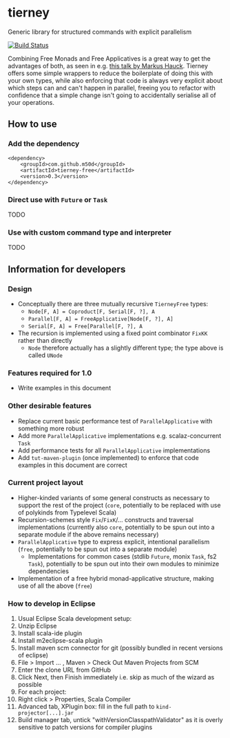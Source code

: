 # tierney

Generic library for structured commands with explicit parallelism

[![Build Status](https://travis-ci.org/m50d/tierney.svg?branch=master)](https://travis-ci.org/m50d/tierney)

Combining Free Monads and Free Applicatives is a great way to get the advantages of both, as seen in e.g.
[this talk by Markus Hauck](https://github.com/markus1189/flatmap-oslo-2016).
Tierney offers some simple wrappers to reduce the boilerplate of doing this with your own types,
while also enforcing that code is always very explicit about which steps can and can't happen in parallel,
freeing you to refactor with confidence that a simple change isn't going to accidentally serialise
all of your operations.
 
## How to use

### Add the dependency

    <dependency>
		<groupId>com.github.m50d</groupId>
		<artifactId>tierney-free</artifactId>
		<version>0.3</version>
	</dependency>

### Direct use with `Future` or `Task`

TODO

### Use with custom command type and interpreter

TODO

## Information for developers

### Design

 * Conceptually there are three mutually recursive `TierneyFree` types:
   * `Node[F, A] = Coproduct[F, Serial[F, ?], A`
   * `Parallel[F, A] = FreeApplicative[Node[F, ?], A]`
   * `Serial[F, A] = Free[Parallel[F, ?], A`
 * The recursion is implemented using a fixed point combinator `FixKK` rather than directly
   * `Node` therefore actually has a slightly different type; the type above is called `UNode`

### Features required for 1.0

 * Write examples in this document
 
### Other desirable features

 * Replace current basic performance test of `ParallelApplicative` with something more robust
 * Add more `ParallelApplicative` implementations e.g. scalaz-concurrent `Task`
 * Add performance tests for all `ParallelApplicative` implementations
 * Add `tut-maven-plugin` (once implemented) to enforce that code examples in this document are correct

### Current project layout

 * Higher-kinded variants of some general constructs as necessary to support the rest of the project
   (`core`, potentially to be replaced with use of polykinds from Typelevel Scala)
 * Recursion-schemes style `Fix`/`FixK`/... constructs and traversal implementations
   (currently also `core`, potentially to be spun out into a separate module if the above remains necessary)
 * `ParallelApplicative` type to express explicit, intentional parallelism
   (`free`, potentially to be spun out into a separate module)
   * Implementations for common cases (stdlib `Future`, monix `Task`, fs2 `Task`),
     potentially to be spun out into their own modules to minimize dependencies
 * Implementation of a free hybrid monad-applicative structure, making use of all the above (`free`)
 
### How to develop in Eclipse

 1. Usual Eclipse Scala development setup:
  1. Unzip Eclipse
  1. Install scala-ide plugin
  1. Install m2eclipse-scala plugin
  1. Install maven scm connector for git (possibly bundled in recent versions of eclipse)
 1. File > Import ... , Maven > Check Out Maven Projects from SCM
 1. Enter the clone URL from GitHub
 1. Click Next, then Finish immediately i.e. skip as much of the wizard as possible
 1. For each project:
  1. Right click > Properties, Scala Compiler
   1. Advanced tab, XPlugin box: fill in the full path to `kind-projector[...].jar`
   1. Build manager tab, untick "withVersionClasspathValidator" as it is overly sensitive to patch versions for compiler plugins